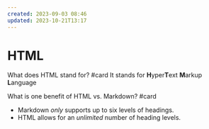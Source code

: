 ```yaml
---
created: 2023-09-03 08:46
updated: 2023-10-21T13:17
---
```


# HTML

What does HTML stand for? #card 
It stands for **H**yper**T**ext **M**arkup **L**anguage

What is one benefit of HTML vs. Markdown? #card 
- Markdown *only* supports up to six levels of headings.
- HTML allows for an *unlimited* number of heading levels.


